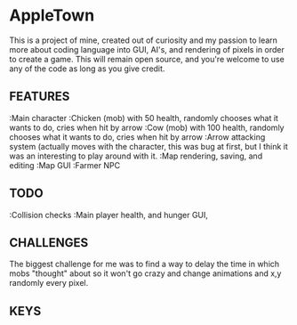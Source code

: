 # AppleTown
This is a project of mine, created out of curiosity and my passion to learn more about coding language into GUI, AI's,
and rendering of pixels in order to create a game. This will remain open source, and you're welcome to use any of the code as long as you give credit.

FEATURES
---------
:Main character
:Chicken (mob) with 50 health, randomly chooses what it wants to do, cries when hit by arrow
:Cow (mob) with 100 health, randomly chooses what it wants to do, cries when hit by arrow
:Arrow attacking system (actually moves with the character, this was bug at first, but I think it was an interesting to play around with it.
:Map rendering, saving, and editing
:Map GUI
:Farmer NPC

TODO
------
:Collision checks
:Main player health, and hunger GUI,

CHALLENGES
------------
The biggest challenge for me was to find a way to delay the time in which mobs "thought" about so it won't go crazy and change animations and x,y randomly every pixel.


KEYS
-----
